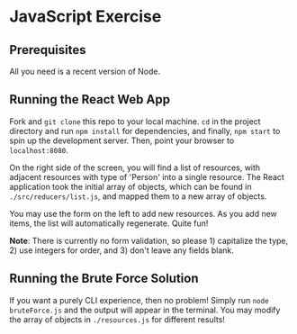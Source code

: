 # JavaScript Exercise

## Prerequisites

All you need is a recent version of Node.   

## Running the React Web App

Fork and `git clone` this repo to your local machine. `cd` in the project directory and run `npm install` for dependencies, and finally, `npm start` to spin up the development server. Then, point your browser to `localhost:8080`.

On the right side of the screen, you will find a list of resources, with adjacent resources with type of 'Person' into a single resource. The React application took the initial array of objects, which can be found in `./src/reducers/list.js`, and mapped them to a new array of objects.

You may use the form on the left to add new resources. As you add new items, the list will automatically regenerate. Quite fun!

**Note**: There is currently no form validation, so please 1) capitalize the type, 2) use integers for order, and 3) don't leave any fields blank.

## Running the Brute Force Solution

If you want a purely CLI experience, then no problem! Simply run `node bruteForce.js` and the output will appear in the terminal. You may modify the array of objects in `./resources.js` for different results!

